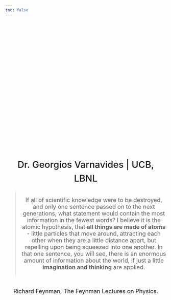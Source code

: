 ```yaml
---
toc: false
---
```


<style>

.hero {
  display: flex;
  flex-direction: column;
  align-items: center;
  font-family: var(--sans-serif);
  font-size: 18px;
  text-align: center;
}

.hero h1 {
  margin: 2rem 0;
  max-width: none;
  font-size: 14vw;
  font-weight: 900;
  line-height: 1;
  background: linear-gradient(30deg, var(--theme-foreground-focus), currentColor);
  -webkit-background-clip: text;
  -webkit-text-fill-color: transparent;
  background-clip: text;
}

.hero h2 {
  margin: 0;
  max-width: 34em;
  font-size: 3vw;
  font-style: initial;
  font-weight: 500;
  line-height: 1.5;
  color: var(--theme-foreground-muted);
}

@media (min-width: 640px) {
  .hero h1 {
    font-size: 90px;
  }
}

</style>

<div class="hero">
  <h1>Classical Consequences of the Atomic Hypothesis</h1>
  <h2>Dr. Georgios Varnavides | UCB, LBNL</h2>

> If all of scientific knowledge were to be destroyed, and only one sentence passed on to the next generations, what statement would contain the most information in the fewest words?
> I believe it is the atomic hypothesis, that **all things are made of atoms** - little particles that move around, attracting each other when they are a little distance apart, but repelling upon being squeezed into one another. 
> In that one sentence, you will see, there is an enormous amount of information about the world, if just a little **imagination and thinking** are applied.

Richard Feynman, The Feynman Lectures on Physics.

</div>

